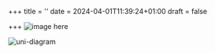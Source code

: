 +++
title = ''
date = 2024-04-01T11:39:24+01:00
draft = false

+++
![image here](../images/header.png#center)

![uni-diagram](../images/uni-diagram.gif)